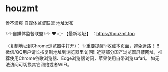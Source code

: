 # houzmt
侯不潇爽 自媒体监督联盟 地址发布

✨✨自媒体监督联盟✨✨
❤️ 👉 【最新地址】 ：https://houzmt.top

（复制地址到Chrome浏览器中打开）：
✨重要提醒✨收藏本页面，避免迷路！
‼️微信/QQ用户请长按复制地址到浏览器里访问‼
近期部分国产浏览器屏蔽网址，推荐使用Chrome谷歌浏览器、Edge浏览器访问，苹果使用自带浏览safari。
如无法访问可切换其它网络或者WIFI。

